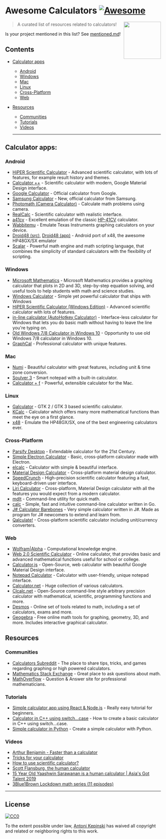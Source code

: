 # Awesome Calculators [![Awesome](https://awesome.re/badge.svg)](https://awesome.re)

[<img src="https://i.imgur.com/9q98DcX.png" align="right" width="120">](https://github.com/xxczaki/awesome-calculators)

> A curated list of resources related to calculators!

Is your project mentioned in this list? See [mentioned.md](https://github.com/xxczaki/awesome-calculators/blob/master/mentioned.md)!

## Contents
- [Calculator apps](#calculator-apps)
  - [Android](#android)
  - [Windows](#windows)
  - [Mac](#mac)
  - [Linux](#linux)
  - [Cross-Platform](#cross-platform)
  - [Web](#web)
- [Resources](#resources)
  - [Communities](#communities)
  - [Tutorials](#tutorials)
  - [Videos](#videos)

  ---

## Calculator apps:

### Android
- [HiPER Scientific Calculator](https://play.google.com/store/apps/details?id=cz.hipercalc&hl=en) - Advanced scientific calculator, with lots of features, for example result history and themes.
- [Calculator ++](https://play.google.com/store/apps/details?id=org.solovyev.android.calculator&hl=en) - Scientific calculator with modern, Google Material Design interface.
- [Google Calculator](https://play.google.com/store/apps/details?id=com.google.android.calculator&hl=en) - Official calculator from Google.
- [Samsung Calculator](https://play.google.com/store/apps/details?id=com.sec.android.app.popupcalculator&hl=en) - New, official calculator from Samsung.
- [Photomath (Camera Calculator)](https://play.google.com/store/apps/details?id=com.microblink.photomath&hl=en) - Calculate math problems using camera.
- [RealCalc](https://play.google.com/store/apps/details?id=uk.co.nickfines.RealCalc&hl=en) - Scientific calculator with realistic interface.
- [a41cv](https://play.google.com/store/apps/details?id=dk.andsen.hp41&hl=en) - Excellent emulation of the classic [HP-41CV](http://www.hpmuseum.org/hp41.htm) calculator.
- [Wabbitemu](https://play.google.com/store/apps/details?id=com.Revsoft.Wabbitemu&hl=en) - Emulate Texas Instruments graphing calculators on your device.
- [Droid48 (src)](https://github.com/shagr4th/droid48/tree/master/app/src/main), [Droid48 (app)](https://play.google.com/store/apps/details?id=org.ab.x48) - Android port of x48, the awesome HP48GX/SX emulator
- [Scalar](https://scalarmath.org/) - Powerful math engine and math scripting language, that combines the simplicity of standard calculators with the flexibility of scripting.

### Windows
- [Microsoft Mathematics](http://www.microsoft.com/download/details.aspx?id=15702) - Microsoft Mathematics provides a graphing calculator that plots in 2D and 3D, step-by-step equation solving, and useful tools to help students with math and science studies.
- [Windows Calculator](https://github.com/Microsoft/calculator) - Simple yet powerful calculator that ships with Windows
- [HiPER Scientific Calculator (Windows Edition)](http://hiperdevelopment.wixsite.com/hipercalc) - Advanced scientific calculator with lots of features.
- [in-line calculator (AutoHotkey Calculator)](https://github.com/davebrny/in-line-calculator) - Interface-less calculator for Windows that lets you do basic math without having to leave the line you're typing on.
- [Old Windows 7/8 Calculator in Windows 10](https://winaero.com/download.php?view.1795) - Opportunity to use old Windows 7/8 calculator in Windows 10.
- [GraphCal](http://www.graphcalc.com/) - Professional calculator with unique features.

### Mac
- [Numi](https://numi.io/) - Beautiful calculator with great features, including unit & time zone conversion.
- [Soulver 3](https://soulver.app/) - Smart notepad with a built-in calculator.
- [Calculator + ƒ](https://www.phnsft.com/products/calculator/) - Powerful, extensible calculator for the Mac.

### Linux
- [Galculator](https://github.com/galculator/galculator) - GTK 2  / GTK 3 based scientific calculator.
- [KCalc](https://github.com/KDE/kcalc) - Calculator which offers many more mathematical functions than meet the eye on a first glance.
- [x48](https://github.com/gwenhael-le-moine/x48) - Emulate the HP48GX/SX, one of the best engineering calculators ever.

### Cross-Platform
- [Parsify Desktop](https://parsify.app) - Extendable calculator for the 21st Century.
- [Simple Electron Calculator](https://github.com/DCKT/electron-calculator) - Basic, cross-platform calculator made with Electron.
- [elcalc](https://github.com/xxczaki/elcalc) - Calculator with simple & beautiful interface.
- [Material Design Calculator](https://github.com/lirios/calculator) - Cross-platform material design calculator.
- [SpeedCrunch](http://www.speedcrunch.org/) - High-precision scientific calculator featuring a fast, keyboard-driven user interface.
- [Liri Calculator](https://liri.io/apps/calculator/) - Cross-platform, Material Design calculator with all the features you would expect from a modern calculator.
- [mdlt](https://github.com/metadelta/mdlt) - Command-line utility for quick math.
- [calc](https://github.com/alfredxing/calc) - Simple, fast and intuitive command-line calculator written in Go.
- [J# Calculator Barebones](https://github.com/KrzysztofSzewczyk/JSharpCalculator) - Very simple calculator written in J#. Made as program for J# newcomers to extend and learn from.
- [Qalculate!](https://qalculate.github.io/) - Cross-platform scientific calculator including unit/currency converters.

### Web
- [Wolfram|Alpha](https://www.wolframalpha.com/) - Computational knowledge engine.
- [Web 2.0 Scientific Calculator](http://web2.0calc.com/) - Online calculator, that provides basic and advanced mathematical functions useful for school or college.
- [Calculator.js](https://material-calculator.netlify.com/) - Open-Source, web calculator with beautiful Google Material Design interface.
- [Notepad Calculator](http://notepadcalculator.com/) - Calculator with user-friendly, unique notepad interface.
- [Calculator.net](http://www.calculator.net/) - Huge collection of various calculators.
- [Clcalc.net](https://clcalc.net/) - Open-Source command-line style arbitrary precision calculator with mathematical, scientific, programming functions and more.
- [Desmos](https://www.desmos.com/) - Online set of tools related to math, including a set of calculators, exams and more.
- [Geogebra](https://www.geogebra.org/) - Free online math tools for graphing, geometry, 3D, and more. Includes interactive graphical calculator.

## Resources

### Communities
- [Calculators Subreddit](https://www.reddit.com/r/calculators/) - The place to share tips, tricks, and games regarding graphing or high powered calculators.
- [Mathematics Stack Exchange](https://math.stackexchange.com/) - Great place to ask questions about math.
- [MathOverflow](https://mathoverflow.net/) - Question & Answer site for professional mathematicians.

### Tutorials
- [Simple calculator app using React & Node.js](https://www.codementor.io/azeezolaniran2016/a-simple-calculator-app-using-react-and-node-a0ubeooxk) - Really easy tutorial for beginners.
- [Calculator in C++ using switch...case](https://www.programiz.com/cpp-programming/examples/calculator-switch-case) - How to create a basic calculator in C++ using switch...case.
- [Simple calculator in Python](https://www.programiz.com/python-programming/examples/calculator) - Create a simple calculator with Python.

### Videos
- [Arthur Benjamin - Faster than a calculator](https://www.youtube.com/watch?v=e4PTvXtz4GM)
- [Tricks for your calculator](https://www.youtube.com/watch?v=3GfuVDtGhWo)
- [How to use scientific calculator?](https://www.youtube.com/watch?v=3GfuVDtGhWo)
- [Scott Flansburg, the human calculator](https://www.youtube.com/watch?v=WhtvLpi8Z1M)
- [15 Year Old Yaashwin Sarawanan is a human calculator | Asia's Got Talent 2019](https://www.youtube.com/watch?v=kvymoFdjuHw)
- [3Blue1Brown Lockdown math series (11 episodes)](https://www.youtube.com/playlist?list=PLZHQObOWTQDP5CVelJJ1bNDouqrAhVPev)

---

## License

[![CC0](http://mirrors.creativecommons.org/presskit/buttons/88x31/svg/cc-zero.svg)](https://creativecommons.org/publicdomain/zero/1.0/)

To the extent possible under law, [Antoni Kepinski](https://akepinski.me) has waived all copyright and related or neighboring rights to this work.


